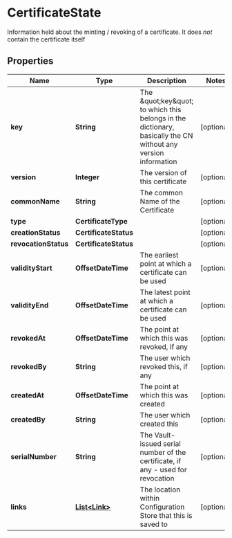 

# CertificateState

Information held about the minting / revoking of a certificate.  It does *not* contain the certificate itself

## Properties

| Name | Type | Description | Notes |
|------------ | ------------- | ------------- | -------------|
|**key** | **String** | The \&quot;key\&quot; to which this belongs in the dictionary,  basically the CN without any version information |  [optional] |
|**version** | **Integer** | The version of this certificate |  [optional] |
|**commonName** | **String** | The common Name of the Certificate |  [optional] |
|**type** | **CertificateType** |  |  [optional] |
|**creationStatus** | **CertificateStatus** |  |  [optional] |
|**revocationStatus** | **CertificateStatus** |  |  [optional] |
|**validityStart** | **OffsetDateTime** | The earliest point at which a certificate can be used |  [optional] |
|**validityEnd** | **OffsetDateTime** | The latest point at which a certificate can be used |  [optional] |
|**revokedAt** | **OffsetDateTime** | The point at which this was revoked, if any |  [optional] |
|**revokedBy** | **String** | The user which revoked this, if any |  [optional] |
|**createdAt** | **OffsetDateTime** | The point at which this was created |  [optional] |
|**createdBy** | **String** | The user which created this |  [optional] |
|**serialNumber** | **String** | The Vault-issued serial number of the certificate, if any - used for revocation |  [optional] |
|**links** | [**List&lt;Link&gt;**](Link.md) | The location within Configuration Store that this is saved to |  [optional] |



